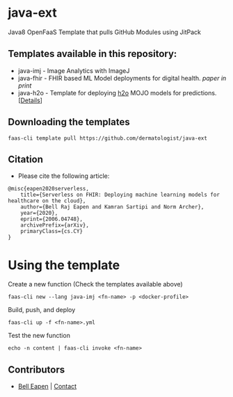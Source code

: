 # java-ext

Java8 OpenFaaS Template that pulls GitHub Modules using JitPack

## Templates available in this repository:

- java-imj  - Image Analytics with ImageJ
- java-fhir - FHIR based ML Model deployments for digital health. *paper in print*
- java-h2o - Template for deploying [h2o](http://h2o.ai) MOJO models for predictions.[[Details](http://docs.h2o.ai/h2o/latest-stable/h2o-docs/productionizing.html)]

## Downloading the templates
```
faas-cli template pull https://github.com/dermatologist/java-ext
```

## Citation
* Please cite the following article:
```
@misc{eapen2020serverless,
    title={Serverless on FHIR: Deploying machine learning models for healthcare on the cloud},
    author={Bell Raj Eapen and Kamran Sartipi and Norm Archer},
    year={2020},
    eprint={2006.04748},
    archivePrefix={arXiv},
    primaryClass={cs.CY}
}

```

# Using the template
Create a new function (Check the templates available above)
```
faas-cli new --lang java-imj <fn-name> -p <docker-profile>
```
Build, push, and deploy
```
faas-cli up -f <fn-name>.yml
```
Test the new function
```
echo -n content | faas-cli invoke <fn-name>
```
## Contributors

* [Bell Eapen](https://nuchange.ca) |  [Contact](https://nuchange.ca/contact)
